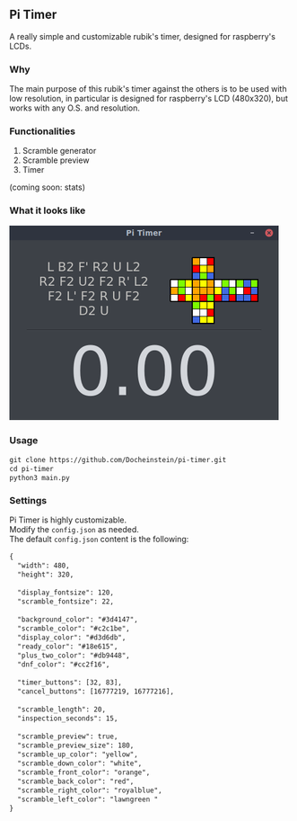 ## Pi Timer

A really simple and customizable rubik's timer, designed for raspberry's LCDs.

### Why

The main purpose of this rubik's timer against the others is to be used with low resolution, in particular is designed for raspberry's LCD (480x320), but works with any O.S. and resolution.

### Functionalities

1. Scramble generator 
2. Scramble preview
3. Timer

(coming soon: stats)

### What it looks like

![PiTimer](pitimer.png)

### Usage

```
git clone https://github.com/Docheinstein/pi-timer.git
cd pi-timer
python3 main.py
```

### Settings

Pi Timer is highly customizable.  
Modify the `config.json` as needed.  
The default `config.json` content is the following:
``` 
{
  "width": 480,
  "height": 320,

  "display_fontsize": 120,
  "scramble_fontsize": 22,

  "background_color": "#3d4147",
  "scramble_color": "#c2c1be",
  "display_color": "#d3d6db",
  "ready_color": "#18e615",
  "plus_two_color": "#db9448",
  "dnf_color": "#cc2f16",

  "timer_buttons": [32, 83],
  "cancel_buttons": [16777219, 16777216],

  "scramble_length": 20,
  "inspection_seconds": 15,

  "scramble_preview": true,
  "scramble_preview_size": 180,
  "scramble_up_color": "yellow",
  "scramble_down_color": "white",
  "scramble_front_color": "orange",
  "scramble_back_color": "red",
  "scramble_right_color": "royalblue",
  "scramble_left_color": "lawngreen "
}
```
